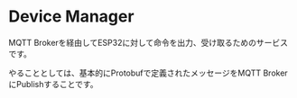 # Device Manager

MQTT Brokerを経由してESP32に対して命令を出力、受け取るためのサービスです。

やることとしては、基本的にProtobufで定義されたメッセージをMQTT BrokerにPublishすることです。
